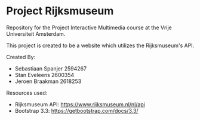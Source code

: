 # Project Rijksmuseum
Repository for the Project Interactive Multimedia course at the Vrije Universiteit Amsterdam.

This project is created to be a website which utilizes the Rijksmuseum's API.

Created By:
- Sebastiaan Spanjer 2594267
- Stan Eveleens 2600354
- Jeroen Braakman 2618253

Resources used:
- Rijksmuseum API: https://www.rijksmuseum.nl/nl/api
- Bootstrap 3.3: https://getbootstrap.com/docs/3.3/
